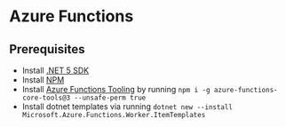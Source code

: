 # Azure Functions

## Prerequisites

- Install [.NET 5 SDK](https://dotnet.microsoft.com/download)
- Install [NPM](https://nodejs.org/en/)
- Install [Azure Functions Tooling](https://www.npmjs.com/package/azure-functions-core-tools) by running `npm i -g azure-functions-core-tools@3 --unsafe-perm true`
- Install dotnet templates via running `dotnet new --install Microsoft.Azure.Functions.Worker.ItemTemplates`
